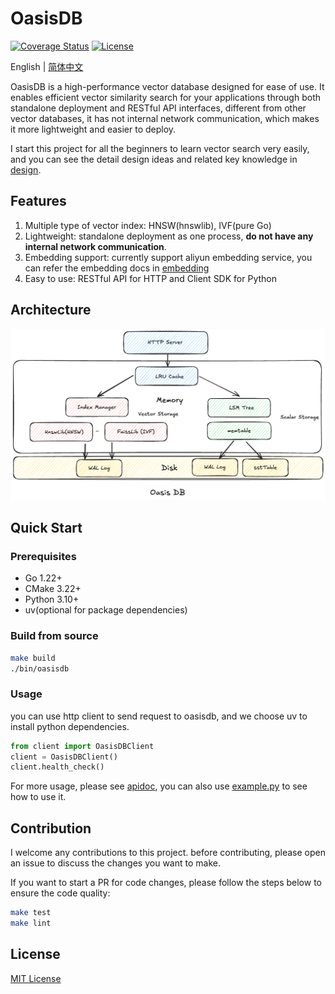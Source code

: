# OasisDB

[![Coverage Status](https://coveralls.io/repos/github/lizzy-0323/oasisdb/badge.svg?branch=main)](https://coveralls.io/github/lizzy-0323/oasisdb?branch=main)
[![License](https://img.shields.io/badge/License-MIT-blue.svg)](https://opensource.org/licenses/MIT)
<!-- ![logo](./docs/images/logo.png) -->

<!-- [![Build](https://github.com/lizzy-0323/oasisdb/actions/workflows/push_pr.yml/badge.svg)](https://github.com/lizzy-0323/oasisdb/actions/workflows/push_pr.yml) -->

English | [简体中文](readme-CN.md)

OasisDB is a high-performance vector database designed for ease of use. It enables efficient vector similarity search for your applications through both standalone deployment and RESTful API interfaces, different from other vector databases, it has not internal network communication, which makes it more lightweight and easier to deploy.

I start this project for all the beginners to learn vector search very easily, and you can see the detail design ideas and related key knowledge in [design](docs/design.md).

## Features

1. Multiple type of vector index: HNSW(hnswlib), IVF(pure Go)
2. Lightweight: standalone deployment as one process, **do not have any internal network communication**.
3. Embedding support: currently support aliyun embedding service, you can refer the embedding docs in [embedding](docs/embedding.md)
4. Easy to use: RESTful API for HTTP and Client SDK for Python

## Architecture

![Architecture](./docs/images/architecture.png)

## Quick Start

### Prerequisites

- Go 1.22+
- CMake 3.22+
- Python 3.10+
- uv(optional for package dependencies)

### Build from source

```bash
make build
./bin/oasisdb
```

### Usage

you can use http client to send request to oasisdb, and we choose uv to install python dependencies.

```python
from client import OasisDBClient
client = OasisDBClient()
client.health_check()
```
For more usage, please see [apidoc](docs/api.md),
you can also use [example.py](example.py) to see how to use it.

## Contribution

I welcome any contributions to this project. before contributing, please open an issue to discuss the changes you want to make.

If you want to start a PR for code changes, please follow the steps below to ensure the code quality:

```bash
make test
make lint
```

## License

[MIT License](LICENSE)
